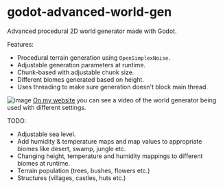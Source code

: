 # godot-advanced-world-gen
Advanced procedural 2D world generator made with Godot.

Features:
- Procedural terrain generation using `OpenSimplexNoise`.
- Adjustable generation parameters at runtime.
- Chunk-based with adjustable chunk size.
- Different biomes generated based on height.
- Uses threading to make sure generation doesn't block main thread.

![image](https://user-images.githubusercontent.com/95621115/156170764-310938d7-b6b5-4fc2-9879-59f805907ead.png)
[On my website](https://quiyip.com/godot-advanced-world-generator/) you can see a video of the world generator being used with different settings.

TODO:
- Adjustable sea level.
- Add humidity & temperature maps and map values to appropriate biomes like desert, swamp, jungle etc.
- Changing height, temperature and humidity mappings to different biomes at runtime.
- Terrain population (trees, bushes, flowers etc.)
- Structures (villages, castles, huts etc.)
